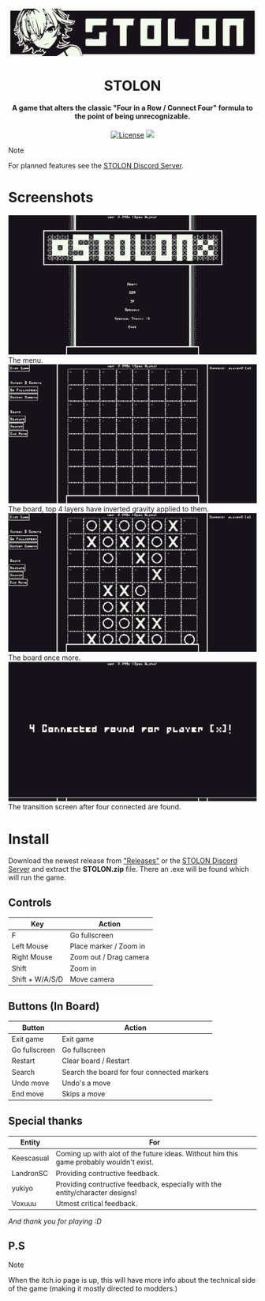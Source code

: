<p align="center">
<img src="media/fax_icon_wide_3d-export.png" alt="StolonHeaderImg">
</p>

<h1 align="center">STOLON</h1>

<h4 align="center">A game that alters the classic "Four in a Row / Connect Four" formula to the point of being unrecognizable.</h4>

<p align="center">
<a href="LICENSE"><img src="https://img.shields.io/github/license/JTnadrooi/Stolon.svg" alt="License"></a>
<a href="https://discord.gg/Zm5tC42Kuu"><img src="https://dcbadge.vercel.app/api/server/Zm5tC42Kuu?style=flat" /></a>
</p>


> [!NOTE]
> For planned features see the [STOLON Discord Server](https://discord.gg/Zm5tC42Kuu).

# Screenshots

<img src="media/Screenshot1.png" alt="Menu">
The menu.

<img src="media/Screenshot2.png" alt="Menu">
The board, top 4 layers have inverted gravity applied to them.

<img src="media/Screenshot3.png" alt="Menu">
The board once more.

<img src="media/Screenshot4.png" alt="Menu">
The transition screen after four connected are found.


# Install

Download the newest release from ["Releases"](https://github.com/JTnadrooi/Stolon/releases/) or the [STOLON Discord Server](https://discord.gg/Zm5tC42Kuu) and extract the **STOLON.zip** file. There an .exe will be found which will run the game.

## Controls

Key | Action
----|-------
F | Go fullscreen
Left Mouse | Place marker / Zoom in
Right Mouse | Zoom out / Drag camera
Shift | Zoom in
Shift + W/A/S/D | Move camera

## Buttons (In Board)

Button | Action
-------|-------
Exit game | Exit game
Go fullscreen | Go fullscreen
Restart | Clear board / Restart
Search | Search the board for four connected markers
Undo move | Undo's a move
End move | Skips a move

## Special thanks

Entity | For
---------|-------
Keescasual | Coming up with alot of the future ideas. Without him this game probably wouldn't exist.
LandronSC | Providing contructive feedback.
yukiyo | Providing contructive feedback, especially with the entity/character designs!
Voxuuu | Utmost critical feedback.

_And thank you for playing :D_

## P.S

> [!NOTE]
> When the itch.io page is up, this will have more info about the technical side of the game (making it mostly directed to modders.)